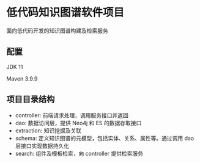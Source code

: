 # 低代码知识图谱软件项目

面向低代码开发的知识图谱构建及检索服务

## 配置
JDK 11

Maven 3.9.9

## 项目目录结构
- controller: 前端请求处理，调用服务接口并返回
- dao: 数据访问层，提供 Neo4j 和 ES 的数据存取接口
- extraction: 知识挖掘及关联
- schema: 定义知识图谱的元模型，包括实体、关系、属性等。通过调用 dao 层接口实现数据持久化
- search: 组件及模板检索，向 controller 提供检索服务